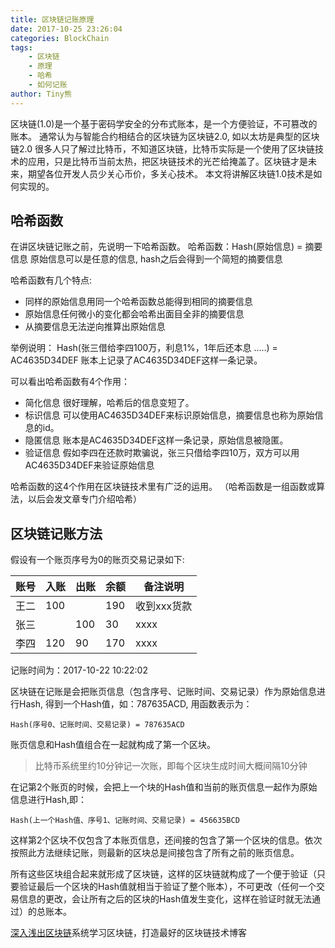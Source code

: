 ```yaml
---
title: 区块链记账原理
date: 2017-10-25 23:26:04
categories: BlockChain
tags:
    - 区块链
    - 原理
    - 哈希
    - 如何记账
author: Tiny熊
---
```


 区块链(1.0)是一个基于密码学安全的分布式账本，是一个方便验证，不可篡改的账本。
 通常认为与智能合约相结合的区块链为区块链2.0, 如以太坊是典型的区块链2.0
 很多人只了解过比特币，不知道区块链，比特币实际是一个使用了区块链技术的应用，只是比特币当前太热，把区块链技术的光芒给掩盖了。区块链才是未来，期望各位开发人员少关心币价，多关心技术。
 本文将讲解区块链1.0技术是如何实现的。

<!-- more -->

## 哈希函数
在讲区块链记账之前，先说明一下哈希函数。
哈希函数：Hash(原始信息) = 摘要信息
原始信息可以是任意的信息, hash之后会得到一个简短的摘要信息

哈希函数有几个特点:
* 同样的原始信息用同一个哈希函数总能得到相同的摘要信息
* 原始信息任何微小的变化都会哈希出面目全非的摘要信息
* 从摘要信息无法逆向推算出原始信息

举例说明：
Hash(张三借给李四100万，利息1%，1年后还本息 .....) = AC4635D34DEF
账本上记录了AC4635D34DEF这样一条记录。

可以看出哈希函数有4个作用：
* 简化信息
很好理解，哈希后的信息变短了。
* 标识信息
可以使用AC4635D34DEF来标识原始信息，摘要信息也称为原始信息的id。
* 隐匿信息
账本是AC4635D34DEF这样一条记录，原始信息被隐匿。
* 验证信息
假如李四在还款时欺骗说，张三只借给李四10万，双方可以用AC4635D34DEF来验证原始信息

哈希函数的这4个作用在区块链技术里有广泛的运用。
（哈希函数是一组函数或算法，以后会发文章专门介绍哈希）

## 区块链记账方法

假设有一个账页序号为0的账页交易记录如下:

| 账号 | 入账 | 出账 | 余额 |  备注说明 | 
| - | - | - | - | - | 
| 王二 | 100 |  | 190 | 收到xxx货款 | 
| 张三 |  | 100 | 30 |  xxxx | 
| 李四 | 120 | 90 | 170 | xxxx | 

记账时间为：2017-10-22 10:22:02

区块链在记账是会把账页信息（包含序号、记账时间、交易记录）作为原始信息进行Hash, 得到一个Hash值，如：787635ACD, 用函数表示为：
```
Hash(序号0、记账时间、交易记录) = 787635ACD
```
账页信息和Hash值组合在一起就构成了第一个区块。
> 比特币系统里约10分钟记一次账，即每个区块生成时间大概间隔10分钟

在记第2个账页的时候，会把上一个块的Hash值和当前的账页信息一起作为原始信息进行Hash,即：

```
Hash(上一个Hash值、序号1、记账时间、交易记录) = 456635BCD
```
这样第2个区块不仅包含了本账页信息，还间接的包含了第一个区块的信息。依次按照此方法继续记账，则最新的区块总是间接包含了所有之前的账页信息。

所有这些区块组合起来就形成了区块链，这样的区块链就构成了一个便于验证（只要验证最后一个区块的Hash值就相当于验证了整个账本），不可更改（任何一个交易信息的更改，会让所有之后的区块的Hash值发生变化，这样在验证时就无法通过）的总账本。



[深入浅出区块链](http://learnblockchain.cn/)系统学习区块链，打造最好的区块链技术博客
